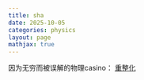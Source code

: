 ```yaml
---
title: sha
date: 2025-10-05
categories: physics
layout: page
mathjax: true
---
```


因为无穷而被误解的物理casino：
[重整化](./renorm)